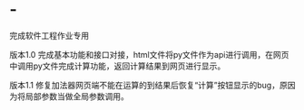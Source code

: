 # -
完成软件工程作业专用

版本1.0
完成基本功能和接口对接，html文件将py文件作为api进行调用，在网页中调用py文件完成计算功能，返回计算结果到网页进行显示。



版本1.1
修复加法器网页端不能在运算的到结果后恢复“计算”按钮显示的bug，原因为将局部参数当做全局参数调用。
